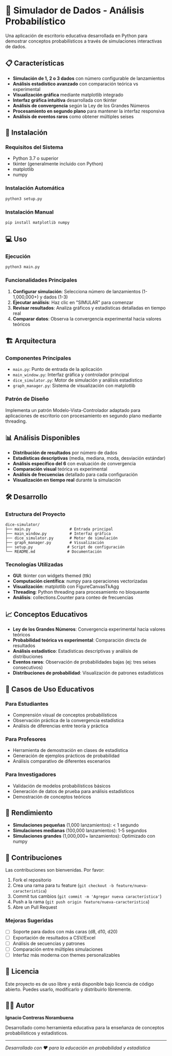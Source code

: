 # 🎲 Simulador de Dados - Análisis Probabilístico

Una aplicación de escritorio educativa desarrollada en Python para demostrar conceptos probabilísticos a través de simulaciones interactivas de dados.

## 📋 Características

- **Simulación de 1, 2 o 3 dados** con número configurable de lanzamientos
- **Análisis estadístico avanzado** con comparación teórica vs experimental
- **Visualización gráfica** mediante matplotlib integrado
- **Interfaz gráfica intuitiva** desarrollada con tkinter
- **Análisis de convergencia** según la Ley de los Grandes Números
- **Procesamiento en segundo plano** para mantener la interfaz responsiva
- **Análisis de eventos raros** como obtener múltiples seises

## 🚀 Instalación

### Requisitos del Sistema
- Python 3.7 o superior
- tkinter (generalmente incluido con Python)
- matplotlib
- numpy

### Instalación Automática
```bash
python3 setup.py
```

### Instalación Manual
```bash
pip install matplotlib numpy
```

## 💻 Uso

### Ejecución
```bash
python3 main.py
```

### Funcionalidades Principales
1. **Configurar simulación**: Selecciona número de lanzamientos (1-1,000,000+) y dados (1-3)
2. **Ejecutar análisis**: Haz clic en "SIMULAR" para comenzar
3. **Revisar resultados**: Analiza gráficos y estadísticas detalladas en tiempo real
4. **Comparar datos**: Observa la convergencia experimental hacia valores teóricos

## 🏗️ Arquitectura

### Componentes Principales
- `main.py`: Punto de entrada de la aplicación
- `main_window.py`: Interfaz gráfica y controlador principal
- `dice_simulator.py`: Motor de simulación y análisis estadístico
- `graph_manager.py`: Sistema de visualización con matplotlib

### Patrón de Diseño
Implementa un patrón Modelo-Vista-Controlador adaptado para aplicaciones de escritorio con procesamiento en segundo plano mediante threading.

## 📊 Análisis Disponibles

- **Distribución de resultados** por número de dados
- **Estadísticas descriptivas** (media, mediana, moda, desviación estándar)
- **Análisis específico del 6** con evaluación de convergencia
- **Comparación visual** teórica vs experimental
- **Análisis de frecuencias** detallado para cada configuración
- **Visualización en tiempo real** durante la simulación

## 🛠️ Desarrollo

### Estructura del Proyecto
```
dice-simulator/
├── main.py                 # Entrada principal
├── main_window.py          # Interfaz gráfica
├── dice_simulator.py       # Motor de simulación
├── graph_manager.py        # Visualización
├── setup.py               # Script de configuración
└── README.md              # Documentación
```

### Tecnologías Utilizadas
- **GUI**: tkinter con widgets themed (ttk)
- **Computación científica**: numpy para operaciones vectorizadas
- **Visualización**: matplotlib con FigureCanvasTkAgg
- **Threading**: Python threading para procesamiento no bloqueante
- **Análisis**: collections.Counter para conteo de frecuencias

## 📈 Conceptos Educativos

- **Ley de los Grandes Números**: Convergencia experimental hacia valores teóricos
- **Probabilidad teórica vs experimental**: Comparación directa de resultados
- **Análisis estadístico**: Estadísticas descriptivas y análisis de distribuciones
- **Eventos raros**: Observación de probabilidades bajas (ej: tres seises consecutivos)
- **Distribuciones de probabilidad**: Visualización de patrones estadísticos

## 🎯 Casos de Uso Educativos

### Para Estudiantes
- Comprensión visual de conceptos probabilísticos
- Observación práctica de la convergencia estadística
- Análisis de diferencias entre teoría y práctica

### Para Profesores
- Herramienta de demostración en clases de estadística
- Generación de ejemplos prácticos de probabilidad
- Análisis comparativo de diferentes escenarios

### Para Investigadores
- Validación de modelos probabilísticos básicos
- Generación de datos de prueba para análisis estadísticos
- Demostración de conceptos teóricos

## 🚀 Rendimiento

- **Simulaciones pequeñas** (1,000 lanzamientos): < 1 segundo
- **Simulaciones medianas** (100,000 lanzamientos): 1-5 segundos
- **Simulaciones grandes** (1,000,000+ lanzamientos): Optimizado con numpy

## 🤝 Contribuciones

Las contribuciones son bienvenidas. Por favor:

1. Fork el repositorio
2. Crea una rama para tu feature (`git checkout -b feature/nueva-caracteristica`)
3. Commit tus cambios (`git commit -m 'Agregar nueva característica'`)
4. Push a la rama (`git push origin feature/nueva-caracteristica`)
5. Abre un Pull Request

### Mejoras Sugeridas
- [ ] Soporte para dados con más caras (d8, d10, d20)
- [ ] Exportación de resultados a CSV/Excel
- [ ] Análisis de secuencias y patrones
- [ ] Comparación entre múltiples simulaciones
- [ ] Interfaz más moderna con themes personalizables

## 📄 Licencia

Este proyecto es de uso libre y está disponible bajo licencia de código abierto. Puedes usarlo, modificarlo y distribuirlo libremente.

## 👨‍💻 Autor

**Ignacio Contreras Norambuena**

Desarrollado como herramienta educativa para la enseñanza de conceptos probabilísticos y estadísticos.

---

*Desarrollado con ❤️ para la educación en probabilidad y estadística*